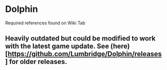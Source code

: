 # Dolphin
Required references found on Wiki Tab

## Heavily outdated but could be modified to work with the latest game update. See (here)[https://github.com/Lumbridge/Dolphin/releases] for older releases.
